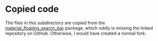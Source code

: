 # Copied code

The files in this subdirectory are copied from the 
[material_floating_search_bar](https://pub.dev/packages/material_floating_search_bar)
package, which oddly is missing the linked repository on GitHub. Otherwise,
I would have created a normal fork. 
